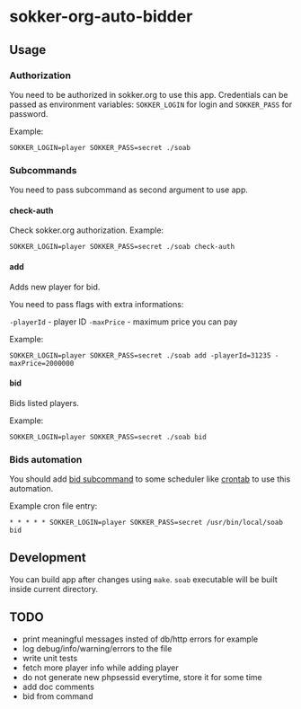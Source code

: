 # sokker-org-auto-bidder

## Usage

### Authorization

You need to be authorized in sokker.org to use this app. Credentials can be passed as environment variables: `SOKKER_LOGIN` for login and `SOKKER_PASS` for password.

Example:

```
SOKKER_LOGIN=player SOKKER_PASS=secret ./soab
```

### Subcommands

You need to pass subcommand as second argument to use app.

#### check-auth

Check sokker.org authorization. Example:

```
SOKKER_LOGIN=player SOKKER_PASS=secret ./soab check-auth
```

#### add

Adds new player for bid.

You need to pass flags with extra informations:

`-playerId` - player ID
`-maxPrice` - maximum price you can pay

Example:

```
SOKKER_LOGIN=player SOKKER_PASS=secret ./soab add -playerId=31235 -maxPrice=2000000
```

#### bid

Bids listed players.

Example:

```
SOKKER_LOGIN=player SOKKER_PASS=secret ./soab bid
```

### Bids automation

You should add [bid subcommand](#bid) to some scheduler like [crontab](https://man7.org/linux/man-pages/man5/crontab.5.html) to use this automation.

Example cron file entry:

```
* * * * * SOKKER_LOGIN=player SOKKER_PASS=secret /usr/bin/local/soab bid
```

## Development

You can build app after changes using `make`. `soab` executable will be built inside current directory.

## TODO

- print meaningful messages insted of db/http errors for example
- log debug/info/warning/errors to the file
- write unit tests
- fetch more player info while adding player
- do not generate new phpsessid everytime, store it for some time
- add doc comments
- bid from command
